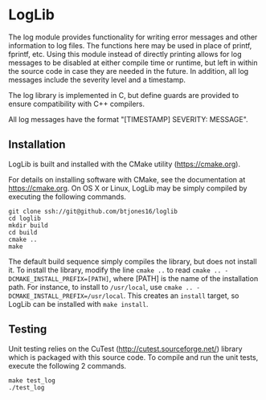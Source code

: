 # LogLib

The log module provides functionality for writing error messages and other 
information to log files. The functions here may be used in place of printf,
fprintf, etc. Using this module instead of directly printing allows for log 
messages to be disabled at either compile time or runtime, but left in within
the source code in case they are needed in the future. In addition, all log
messages include the severity level and a timestamp.

The log library is implemented in C, but define guards are provided to ensure 
compatibility with C++ compilers.

All log messages have the format "[TIMESTAMP] SEVERITY: MESSAGE".

## Installation
LogLib is built and installed with the CMake utility (https://cmake.org).

For details on installing software with CMake, see the documentation at
https://cmake.org. On OS X or Linux, LogLib may be simply compiled by executing
the following commands.
```
git clone ssh://git@github.com/btjones16/loglib
cd loglib
mkdir build
cd build
cmake ..
make
```

The default build sequence simply compiles the library, but does not install it.
To install the library, modify the line `cmake ..` to read `cmake .. -DCMAKE_INSTALL_PREFIX=[PATH]`, where [PATH] is the name of the installation path. For instance, to install to `/usr/local`, use `cmake .. -DCMAKE_INSTALL_PREFIX=/usr/local`. This creates an `install` target, so LogLib can be installed with `make install`.

## Testing
Unit testing relies on the CuTest (http://cutest.sourceforge.net/) library which is packaged with this source code. To compile and run the unit tests, execute the following 2 commands.

```
make test_log
./test_log
```
